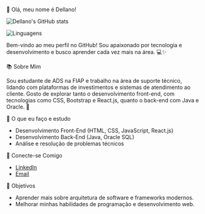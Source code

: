👋 Olá, meu nome é Dellano!

![Dellano's GitHub stats](https://github-readme-stats.vercel.app/api?username=Dellano23&theme=radical&include_icons=true)

![Linguagens](https://github-readme-stats.vercel.app/api/top-langs/?username=Dellano23&theme=radical)

Bem-vindo ao meu perfil no GitHub! Sou apaixonado por tecnologia e desenvolvimento e busco aprender cada vez mais na área. 💻✨

📚 Sobre Mim

Sou estudante de ADS na FIAP e trabalho na área de suporte técnico, lidando com plataformas de investimentos e sistemas de atendimento ao cliente. 
Gosto de explorar tanto o desenvolvimento front-end, com tecnologias como CSS, Bootstrap e React.js, quanto o back-end com Java e Oracle. 🚀

🔧 O que eu faço e estudo

- Desenvolvimento Front-End (HTML, CSS, JavaScript, React.js)
- Desenvolvimento Back-End (Java, Oracle SQL)
- Análise e resolução de problemas técnicos

 🔗 Conecte-se Comigo

- [LinkedIn](https://www.linkedin.com/in/maurizio-dellano)
- [Email](dellano.liagi2004@gmail.com)


🎯 Objetivos

- Aprender mais sobre arquitetura de software e frameworks modernos.
- Melhorar minhas habilidades de programação e desenvolvimento web.
